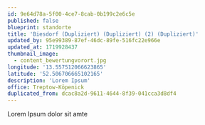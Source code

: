```yaml
---
id: 9e64d78a-5f00-4ce7-8cab-0b199c2e6c5e
published: false
blueprint: standorte
title: 'Biesdorf (Dupliziert) (Dupliziert) (2) (Dupliziert)'
updated_by: 95e99389-87ef-46dc-89fe-516fc22e966e
updated_at: 1719928437
thumbnail_image:
  - content_bewertungvorort.jpg
longitude: '13.557512066623865'
latitude: '52.506706665102165'
description: 'Lorem Ipsum'
office: Treptow-Köpenick
duplicated_from: dcac8a2d-9611-4644-8f39-041cca3d8df4
---
```

Lorem Ipsum dolor sit amte